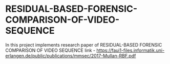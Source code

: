 # RESIDUAL-BASED-FORENSIC-COMPARISON-OF-VIDEO-SEQUENCE
In this project implements research paper of RESIDUAL-BASED FORENSIC COMPARISON OF VIDEO SEQUENCE  link - https://faui1-files.informatik.uni-erlangen.de/public/publications/mmsec/2017-Mullan-RBF.pdf
